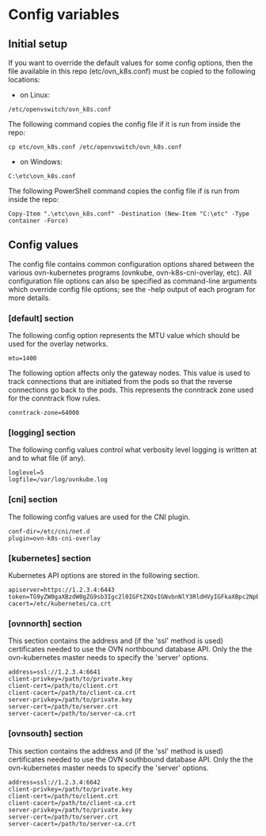 # Config variables

## Initial setup

If you want to override the default values for some config options, then the
file available in this repo (etc/ovn_k8s.conf) must be copied to the following
locations:

- on Linux:
```
/etc/openvswitch/ovn_k8s.conf
```
The following command copies the config file if it is run from inside the repo:
```
cp etc/ovn_k8s.conf /etc/openvswitch/ovn_k8s.conf
```

- on Windows:
```
C:\etc\ovn_k8s.conf
```
The following PowerShell command copies the config file if is run from inside
the repo:
```
Copy-Item ".\etc\ovn_k8s.conf" -Destination (New-Item "C:\etc" -Type container -Force)
```

## Config values

The config file contains common configuration options shared between the various
ovn-kubernetes programs (ovnkube, ovn-k8s-cni-overlay, etc).  All configuration
file options can also be specified as command-line arguments which override
config file options; see the -help output of each program for more details.

### [default] section

The following config option represents the MTU value which should be used
for the overlay networks.
```
mtu=1400
```

The following option affects only the gateway nodes. This value is used to
track connections that are initiated from the pods so that the reverse
connections go back to the pods. This represents the conntrack zone used
for the conntrack flow rules.
```
conntrack-zone=64000
```

### [logging] section

The following config values control what verbosity level logging is written at
and to what file (if any).
```
loglevel=5
logfile=/var/log/ovnkube.log
```

### [cni] section

The following config values are used for the CNI plugin.
```
conf-dir=/etc/cni/net.d
plugin=ovn-k8s-cni-overlay
```

### [kubernetes] section

Kubernetes API options are stored in the following section.
```
apiserver=https://1.2.3.4:6443
token=TG9yZW0gaXBzdW0gZG9sb3Igc2l0IGFtZXQsIGNvbnNlY3RldHVyIGFkaXBpc2NpbmcgZWxpdC4gQ3JhcyBhdCB1bHRyaWNpZXMgZWxpdC4gVXQgc2l0IGFtZXQgdm9sdXRwYXQgbnVuYy4K
cacert=/etc/kubernetes/ca.crt
```

### [ovnnorth] section

This section contains the address and (if the 'ssl' method is used) certificates
needed to use the OVN northbound database API. Only the the ovn-kubernetes
master needs to specify the 'server' options.
```
address=ssl://1.2.3.4:6641
client-privkey=/path/to/private.key
client-cert=/path/to/client.crt
client-cacert=/path/to/client-ca.crt
server-privkey=/path/to/private.key
server-cert=/path/to/server.crt
server-cacert=/path/to/server-ca.crt
```

### [ovnsouth] section

This section contains the address and (if the 'ssl' method is used) certificates
needed to use the OVN southbound database API. Only the the ovn-kubernetes
master needs to specify the 'server' options.
```
address=ssl://1.2.3.4:6642
client-privkey=/path/to/private.key
client-cert=/path/to/client.crt
client-cacert=/path/to/client-ca.crt
server-privkey=/path/to/private.key
server-cert=/path/to/server.crt
server-cacert=/path/to/server-ca.crt
```
